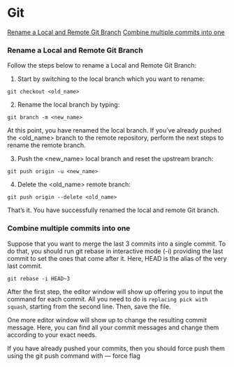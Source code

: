 # Git

[Rename a Local and Remote Git Branch](#rename-a-local-and-remote-git-branch)
[Combine multiple commits into one](#combine-multiple-commits-into-one)

### Rename a Local and Remote Git Branch

Follow the steps below to rename a Local and Remote Git Branch:

1. Start by switching to the local branch which you want to rename:

`git checkout <old_name>`

2. Rename the local branch by typing:

`git branch -m <new_name>`

At this point, you have renamed the local branch.
If you’ve already pushed the <old_name> branch to the remote repository, 
perform the next steps to rename the remote branch.

3. Push the <new_name> local branch and reset the upstream branch:

`git push origin -u <new_name>`

4. Delete the <old_name> remote branch:

`git push origin --delete <old_name>`

That’s it. You have successfully renamed the local and remote Git branch.

### Combine multiple commits into one

Suppose that you want to merge the last 3 commits into a single commit. 
To do that, you should run git rebase in interactive mode (-i) providing the last commit to set the ones that come after it. 
Here, HEAD is the alias of the very last commit.
```
git rebase -i HEAD~3
```

After the first step, the editor window will show up offering you to input the command for each commit. 
All you need to do is `replacing pick with squash`, starting from the second line. Then, save the file.

One more editor window will show up to change the resulting commit message. 
Here, you can find all your commit messages and change them according to your exact needs.

If you have already pushed your commits, then you should force push them using the git push command with — force flag